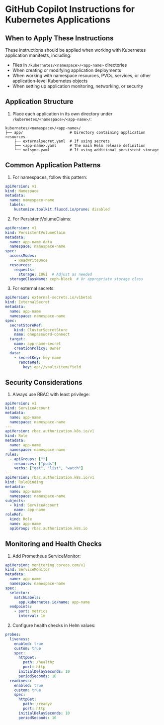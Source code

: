 # GitHub Copilot Instructions for Kubernetes Applications

## When to Apply These Instructions

These instructions should be applied when working with Kubernetes application manifests, including:
- Files in `/kubernetes/<namespace>/<app-name>` directories
- When creating or modifying application deployments
- When working with namespace resources, PVCs, services, or other application-level Kubernetes objects
- When setting up application monitoring, networking, or security

## Application Structure

1. Place each application in its own directory under `/kubernetes/<namespace>/<app-name>/`:
  ```
  kubernetes/<namespace>/<app-name>/
  ├── app/                     # Directory containing application resources
      ├── externalsecret.yaml  # If using secrets
      ├── <app-name>.yaml      # The main Helm release definition
      └── volsync.yaml         # If using additional persistent storage
  ```

## Common Application Patterns

1. For namespaces, follow this pattern:
  ```yaml
  apiVersion: v1
  kind: Namespace
  metadata:
    name: namespace-name
    labels:
      kustomize.toolkit.fluxcd.io/prune: disabled
  ```

2. For PersistentVolumeClaims:
  ```yaml
  apiVersion: v1
  kind: PersistentVolumeClaim
  metadata:
    name: app-name-data
    namespace: namespace-name
  spec:
    accessModes:
      - ReadWriteOnce
    resources:
      requests:
        storage: 10Gi  # Adjust as needed
    storageClassName: ceph-block  # Or appropriate storage class
  ```

3. For external secrets:
  ```yaml
  apiVersion: external-secrets.io/v1beta1
  kind: ExternalSecret
  metadata:
    name: app-name
    namespace: namespace-name
  spec:
    secretStoreRef:
      kind: ClusterSecretStore
      name: onepassword-connect
    target:
      name: app-name-secret
      creationPolicy: Owner
    data:
      - secretKey: key-name
        remoteRef:
          key: op://vault/item/field
  ```

## Security Considerations

1. Always use RBAC with least privilege:
  ```yaml
  apiVersion: v1
  kind: ServiceAccount
  metadata:
    name: app-name
    namespace: namespace-name
  ---
  apiVersion: rbac.authorization.k8s.io/v1
  kind: Role
  metadata:
    name: app-name
    namespace: namespace-name
  rules:
    - apiGroups: [""]
      resources: ["pods"]
      verbs: ["get", "list", "watch"]
  ---
  apiVersion: rbac.authorization.k8s.io/v1
  kind: RoleBinding
  metadata:
    name: app-name
    namespace: namespace-name
  subjects:
    - kind: ServiceAccount
      name: app-name
  roleRef:
    kind: Role
    name: app-name
    apiGroup: rbac.authorization.k8s.io
  ```

## Monitoring and Health Checks

1. Add Prometheus ServiceMonitor:
  ```yaml
  apiVersion: monitoring.coreos.com/v1
  kind: ServiceMonitor
  metadata:
    name: app-name
    namespace: namespace-name
  spec:
    selector:
      matchLabels:
        app.kubernetes.io/name: app-name
    endpoints:
      - port: metrics
        interval: 1m
  ```

2. Configure health checks in Helm values:
  ```yaml
  probes:
    liveness:
      enabled: true
      custom: true
      spec:
        httpGet:
          path: /healthz
          port: http
        initialDelaySeconds: 10
        periodSeconds: 10
    readiness:
      enabled: true
      custom: true
      spec:
        httpGet:
          path: /readyz
          port: http
        initialDelaySeconds: 10
        periodSeconds: 10
  ```
